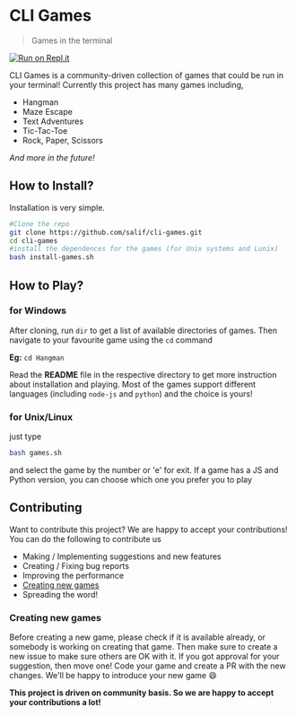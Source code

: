 # CLI Games

> Games in the terminal

[![Run on Repl.it](https://repl.it/badge/github/salif/cli-games)](https://repl.it/@AllAwesome497/cli-games)

CLI Games is a community-driven collection of games that could be run in your terminal! Currently this project has many games including,
- Hangman
- Maze Escape
- Text Adventures
- Tic-Tac-Toe
- Rock, Paper, Scissors

*And more in the future!*

## How to Install?

Installation is very simple.

```bash
#Clone the repo
git clone https://github.com/salif/cli-games.git
cd cli-games
#install the dependences for the games (for Unix systems and Lunix)
bash install-games.sh
```

## How to Play?

### for Windows

After cloning, run `dir` to get a list of available directories of games. Then navigate to your favourite game using the `cd` command

**Eg:** `cd Hangman`

Read the **README** file in the respective directory to get more instruction about installation and playing.
Most of the games support different languages (including `node-js` and `python`) and the choice is yours!

### for Unix/Linux

just type
```bash
bash games.sh
```
and select the game by the number or 'e' for exit. If a game has a JS and Python version, you can choose which one you prefer you to play

## Contributing

Want to contribute this project? We are happy to accept your contributions! You can do the following to contribute us

- Making / Implementing suggestions and new features
- Creating / Fixing bug reports
- Improving the performance
- [Creating new games](#creating-new-games)
- Spreading the word!

### Creating new games

Before creating a new game, please check if it is available already, or somebody is working on creating that game. Then make sure to create a new issue to make sure others are OK with it. If you got approval for your suggestion, then move one! Code your game and create a PR with the new changes. We'll be happy to introduce your new game :smile:

**This project is driven on community basis. So we are happy to accept your contributions a lot!**
